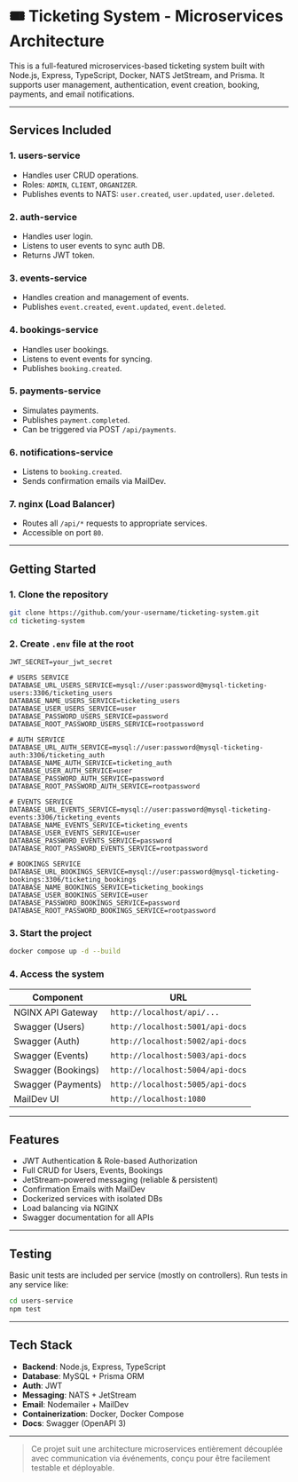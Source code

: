 # 🎟️ Ticketing System - Microservices Architecture

This is a full-featured microservices-based ticketing system built with Node.js, Express, TypeScript, Docker, NATS JetStream, and Prisma. It supports user management, authentication, event creation, booking, payments, and email notifications.

---

## Services Included

### 1. **users-service**

- Handles user CRUD operations.
- Roles: `ADMIN`, `CLIENT`, `ORGANIZER`.
- Publishes events to NATS: `user.created`, `user.updated`, `user.deleted`.

### 2. **auth-service**

- Handles user login.
- Listens to user events to sync auth DB.
- Returns JWT token.

### 3. **events-service**

- Handles creation and management of events.
- Publishes `event.created`, `event.updated`, `event.deleted`.

### 4. **bookings-service**

- Handles user bookings.
- Listens to event events for syncing.
- Publishes `booking.created`.

### 5. **payments-service**

- Simulates payments.
- Publishes `payment.completed`.
- Can be triggered via POST `/api/payments`.

### 6. **notifications-service**

- Listens to `booking.created`.
- Sends confirmation emails via MailDev.

### 7. **nginx (Load Balancer)**

- Routes all `/api/*` requests to appropriate services.
- Accessible on port `80`.

---

## Getting Started

### 1. Clone the repository

```bash
git clone https://github.com/your-username/ticketing-system.git
cd ticketing-system
```

### 2. Create `.env` file at the root

```env
JWT_SECRET=your_jwt_secret

# USERS SERVICE
DATABASE_URL_USERS_SERVICE=mysql://user:password@mysql-ticketing-users:3306/ticketing_users
DATABASE_NAME_USERS_SERVICE=ticketing_users
DATABASE_USER_USERS_SERVICE=user
DATABASE_PASSWORD_USERS_SERVICE=password
DATABASE_ROOT_PASSWORD_USERS_SERVICE=rootpassword

# AUTH SERVICE
DATABASE_URL_AUTH_SERVICE=mysql://user:password@mysql-ticketing-auth:3306/ticketing_auth
DATABASE_NAME_AUTH_SERVICE=ticketing_auth
DATABASE_USER_AUTH_SERVICE=user
DATABASE_PASSWORD_AUTH_SERVICE=password
DATABASE_ROOT_PASSWORD_AUTH_SERVICE=rootpassword

# EVENTS SERVICE
DATABASE_URL_EVENTS_SERVICE=mysql://user:password@mysql-ticketing-events:3306/ticketing_events
DATABASE_NAME_EVENTS_SERVICE=ticketing_events
DATABASE_USER_EVENTS_SERVICE=user
DATABASE_PASSWORD_EVENTS_SERVICE=password
DATABASE_ROOT_PASSWORD_EVENTS_SERVICE=rootpassword

# BOOKINGS SERVICE
DATABASE_URL_BOOKINGS_SERVICE=mysql://user:password@mysql-ticketing-bookings:3306/ticketing_bookings
DATABASE_NAME_BOOKINGS_SERVICE=ticketing_bookings
DATABASE_USER_BOOKINGS_SERVICE=user
DATABASE_PASSWORD_BOOKINGS_SERVICE=password
DATABASE_ROOT_PASSWORD_BOOKINGS_SERVICE=rootpassword
```

### 3. Start the project

```bash
docker compose up -d --build
```

### 4. Access the system

| Component          | URL                              |
| ------------------ | -------------------------------- |
| NGINX API Gateway  | `http://localhost/api/...`       |
| Swagger (Users)    | `http://localhost:5001/api-docs` |
| Swagger (Auth)     | `http://localhost:5002/api-docs` |
| Swagger (Events)   | `http://localhost:5003/api-docs` |
| Swagger (Bookings) | `http://localhost:5004/api-docs` |
| Swagger (Payments) | `http://localhost:5005/api-docs` |
| MailDev UI         | `http://localhost:1080`          |

---

## Features

- JWT Authentication & Role-based Authorization
- Full CRUD for Users, Events, Bookings
- JetStream-powered messaging (reliable & persistent)
- Confirmation Emails with MailDev
- Dockerized services with isolated DBs
- Load balancing via NGINX
- Swagger documentation for all APIs

---

## Testing

Basic unit tests are included per service (mostly on controllers).
Run tests in any service like:

```bash
cd users-service
npm test
```

---

## Tech Stack

- **Backend**: Node.js, Express, TypeScript
- **Database**: MySQL + Prisma ORM
- **Auth**: JWT
- **Messaging**: NATS + JetStream
- **Email**: Nodemailer + MailDev
- **Containerization**: Docker, Docker Compose
- **Docs**: Swagger (OpenAPI 3)

---

> Ce projet suit une architecture microservices entièrement découplée avec communication via événements, conçu pour être facilement testable et déployable.
